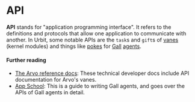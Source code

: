 # API

**API** stands for "application programming interface". It refers to the definitions and protocols that allow one application to communicate with another. In Urbit, some notable APIs are the `task`s and `gift`s of [vanes](vane.md) (kernel modules) and things like [pokes](poke.md) for [Gall](gall.md) [agents](agent.md).

#### Further reading

- [The Arvo reference docs](../urbit-os/kernel): These technical developer docs include API documentation for Arvo's vanes.
- [App School](../build-on-urbit/app-school): This is a guide to writing Gall agents, and goes over the APIs of Gall agents in detail.
